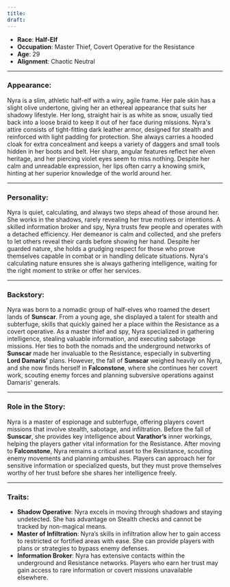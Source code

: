 ```yaml
---
title: 
draft:
---
```

- **Race**: **Half-Elf**
- **Occupation**: Master Thief, Covert Operative for the Resistance
- **Age**: 29
- **Alignment**: Chaotic Neutral

---

### **Appearance**:

Nyra is a slim, athletic half-elf with a wiry, agile frame. Her pale skin has a slight olive undertone, giving her an ethereal appearance that suits her shadowy lifestyle. Her long, straight hair is as white as snow, usually tied back into a loose braid to keep it out of her face during missions. Nyra's attire consists of tight-fitting dark leather armor, designed for stealth and reinforced with light padding for protection. She always carries a hooded cloak for extra concealment and keeps a variety of daggers and small tools hidden in her boots and belt. Her sharp, angular features reflect her elven heritage, and her piercing violet eyes seem to miss nothing. Despite her calm and unreadable expression, her lips often carry a knowing smirk, hinting at her superior knowledge of the world around her.

---

### **Personality**:

Nyra is quiet, calculating, and always two steps ahead of those around her. She works in the shadows, rarely revealing her true motives or intentions. A skilled information broker and spy, Nyra trusts few people and operates with a detached efficiency. Her demeanor is calm and collected, and she prefers to let others reveal their cards before showing her hand. Despite her guarded nature, she holds a grudging respect for those who prove themselves capable in combat or in handling delicate situations. Nyra's calculating nature ensures she is always gathering intelligence, waiting for the right moment to strike or offer her services.

---

### **Backstory**:

Nyra was born to a nomadic group of half-elves who roamed the desert lands of **Sunscar**. From a young age, she displayed a talent for stealth and subterfuge, skills that quickly gained her a place within the Resistance as a covert operative. As a master thief and spy, Nyra specialized in gathering intelligence, stealing valuable information, and executing sabotage missions. Her ties to both the nomads and the underground networks of **Sunscar** made her invaluable to the Resistance, especially in subverting **Lord Damaris’** plans. However, the fall of **Sunscar** weighed heavily on Nyra, and she now finds herself in **Falconstone**, where she continues her covert work, scouting enemy forces and planning subversive operations against Damaris' generals.

---

### **Role in the Story**:

Nyra is a master of espionage and subterfuge, offering players covert missions that involve stealth, sabotage, and infiltration. Before the fall of **Sunscar**, she provides key intelligence about **Varathor’s** inner workings, helping the players gather vital information for the Resistance. After moving to **Falconstone**, Nyra remains a critical asset to the Resistance, scouting enemy movements and planning ambushes. Players can approach her for sensitive information or specialized quests, but they must prove themselves worthy of her trust before she shares her intelligence freely.

---

### **Traits**:

- **Shadow Operative**: Nyra excels in moving through shadows and staying undetected. She has advantage on Stealth checks and cannot be tracked by non-magical means.
- **Master of Infiltration**: Nyra’s skills in infiltration allow her to gain access to restricted or fortified areas with ease. She can provide players with plans or strategies to bypass enemy defenses.
- **Information Broker**: Nyra has extensive contacts within the underground and Resistance networks. Players who earn her trust may gain access to rare information or covert missions unavailable elsewhere.